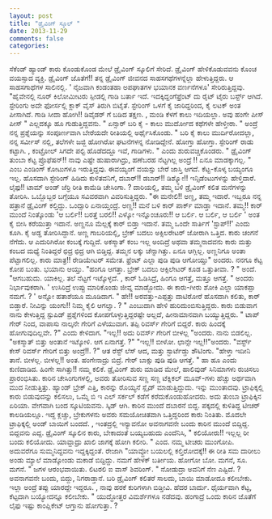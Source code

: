 ```yaml
---
layout: post
title: "ಡ್ರೈವಿಂಗ್ ಸ್ಕೂಲ್ "
date: 2013-11-29
comments: false
categories: 
---
```



  ಸೆಕೆಂಡ್ ಹ್ಯಾಂಡ್ ಕಾರು ಕೊಂಡುಕೊಂಡ ಮೇಲೆ ಡ್ರೈವಿಂಗ್ ಸ್ಕೂಲಿಗೆ ಸೇರಿದೆ.  ಡ್ರೈವಿಂಗ್ ಹೇಳಿಕೊಡುವವನು ಕೊಂಚ ವಯಸ್ಸಾದ ವ್ಯಕ್ತಿ.        ಡ್ರೈವಿಂಗ್ ಜೊತೆಗೆ!! ತನ್ನ ಡ್ರೈವಿಂಗ್ ಜೀವನದ ಸಾಹಸಗಥೆಗಳನ್ನೆಲ್ಲಾ ಹೇಳುತ್ತಿದ್ದರು.   ಆ ಸಾಹಸಗಾಥೆಗಳ ಸಾಲಿನಲ್ಲಿ.   ' ನೈಜವಾಗಿ ಕಂಡಂತಹಾ ಅಪಘಾತಗಳ ಭಯಾನಕ ವರ್ಣನೆಗಳೂ' ಸೇರಿರುತ್ತಿದ್ದವು.    "ಹೈವೇನಲ್ಲಿ ನೂರ್ ಕಿಲೋಮೀಟರು ಸ್ಪೀಡಲ್ಲಿ ಗಾಡಿ ಬರ್ತಾ ಇದೆ.       ಇದಕ್ಕಿದ್ದಂಗೆಫ್ರೆಂಟ್ ದು ರೈಟ್ ಟೈರು ಬರ್ಸ್ಟ್ ಆಗಿದೆ.   ಸ್ಟೇರಿಂಗು ಅದೇ ಫೋರ್ಸಲ್ಲಿ ಕ್ಲಾಕ್ ವೈಸ್ ತಿರುಗಿ ಬಿಟೈತೆ.   ಸ್ಟೇರಿಂಗ್ ಒಳಗೆ ಕೈ ಜಾರಿದ್ದರಿಂದ,  ಕೈ ಲಟಕ್ ಅಂತ ಪೀಸಾಗಿದೆ.   ಗಾಡಿ ಸೀದಾ ಹೋಗಿ!! ಡಿವೈಡರ್ ಗೆ ಬಡಿದ ತಕ್ಷಣ. , ಮಂಡಿ ಕೆಳಗೆ ಕಾಲು ಇದಿಯಲ್ಲಾ.  ಅವು ಹಂಗೇ ಪೀಸ್ ಪೀಸ್ "      ಎಲ್ಲದಕ್ಕೂ ಹೂ ಗುಡುತ್ತಿದ್ದವನು.    " ಏನ್ಸಾರ್ ಬರಿ ಕೈ - ಕಾಲು ಮುರ್ದೋದ ಕಥೆಗಳೇ ಹೇಳ್ತೀರಾ.  " ಅಂದ್ರೆ  ನನ್ನ ಪ್ರಶ್ನೆಯನ್ನು ಸಂಪೂರ್ಣವಾಗಿ ಬೇರೆಯದೇ ರೀತಿಯಲ್ಲಿ ಅರ್ಥೈಸಿಕೊಂಡು.    " ಬರಿ ಕೈ ಕಾಲು ಮುರ್ದಿರೋದಲ್ಲಾ,     ನನ್ನ ಸರ್ವೀಸ್ ನಲ್ಲಿ, ತಲೆಗಳೇ ಜಜ್ಜಿ ಹೋಗಿರೋ ಘಟನೆಗಳನ್ನ ನೋಡಿದ್ದೇನೆ.   ಹೋಗ್ತಾ ಹೋಗ್ತಾ.  ಸ್ಟೇರಿಂಗ್ ರಾಡು ಕಟ್ಟಾಗಿ. ,  ಕಂಟ್ರೋಲ್ ಸಿಗದೇ ಪಲ್ಟಿ ಹೊಡೆದದ್ದೂ ಇವೆ, ಗಾಡಿಗಳು. " ಎಂದು ಶುರುವಚ್ಚಿಕೊಂಡರು.    " ಡ್ರೈವಿಂಗ್ ತುಂಬಾ ಕೆಟ್ಟ ಪ್ರೊಫೆಷನ್!!  ನಾವು ಎಷ್ಟೇ ಹುಷಾರಾಗಿದ್ರು,  ಹಣೆಬರಹ ನೆಟ್ಟಗಿಲ್ಲ ಅಂದ್ರೆ !! ಏನೂ ಮಾಡಕ್ಕಾಗಲ್ಲ. " ಎಂಬ ಎಂಡಿಂಗ್ ಕೋಟುಗಳೂ ಇರುತ್ತಿದ್ದವು.  ಈವಯ್ಯಂಗೆ ವಯಸ್ಸು ಬೇರೆ ಜಾಸ್ತಿ ಆಗದೆ.  ಕೆಟ್ಟ-ಕೊಳ್ಕ ಬಯ್ಯಂಗೂ ಇಲ್ಲ.   ಹೊಸದಾಗಿ ಸ್ಟೇರಿಂಗ್ ಹಿಡಿದು ಕುಳಿತವನಿಗೆ,  ದಬಾರ್!!  ಡಬಾರ್!!  ಡಿಶ್ಕ್ಯೋ!! ಇನ್ಸಿಡೆಂಟುಗಳನ್ನು ಹೇಳ್ತಿದಾರೆ.       ಲೈಫು!! ಟಾಮ್ ಅಂಡ್ ಜೆರ್ರಿ ರೀತಿ ಕಾಮೆಡಿ ಚೇಸಿಂಗಾ. ?   ದಾರಿಯಲ್ಲಿ, ತಮ್ಮ ಬಳಿ ಡ್ರೈವಿಂಗ್ ಕಲಿತ ಮನೆಗಳನ್ನು ತೋರಿಸಿ.   ಒಬ್ಬೊಬ್ಬರ ಬಗ್ಗೆಯೂ ಸವಿವರವಾಗಿ ವಿವರಿಸುತ್ತಿದ್ದರು.   "ಈ ಮನೇಲಿ!! ಅಣ್ಣ, ತಮ್ಮ ಇದಾರೆ.  ಇಬ್ಬರೂ ನನ್ನ ಹತ್ರಾನೆ ಡ್ರೈವಿಂಗ್ ಕಲ್ತಿದ್ದು.   ಒಂದ್ಸಾರಿ ಏನಾಯ್ತಂದ್ರೆ.  ಅಣ್ಣ!! ಮನೆ ಬಳಿ ಕಾರ್ ಪಾರ್ಕ್ ಮಾಡ್ತಾ ಇದಾನೆ.       ತಮ್ಮ!! ಕಾರ್ ಮುಂದೆ ನಿಂತ್ಕೊಂಡು  'ಆ ಬರ್ಲಿ!! ಬರತ್ತೆ ಬರಲಿ!! ಎಳ್ಕೋ ಇನ್ನೊಂಚೂರು!!  ಆ ಬರ್ಲಿ.  ಆ ಬರ್ಲಿ,  ಆ ಬರ್ಲಿ ' ಅಂತ ಕೈ ಬೀಸಿ ಕರೆಯುತ್ತಾ ಇದಾನೆ.   ಅಣ್ಣನೂ ಮೆಲ್ಲಕ್ಕೆ ಕಾರ್ ಬಿಡ್ತಾ ಇದಾನೆ.  ತಮ್ಮ ಒಂದೇ ಸಾರ್ತಿಗೆ 'ಸ್ಟಾಪ್!!' ಎಂದು ಕೂಗಿ.  ಕೈ ಅಡ್ಡ ತೋರಿಸಿದ್ದಾನೆ.      ಅಣ್ಣ ಗಾಬರಿಯಲ್ಲಿ, ಬ್ರೇಕ್ ಬದಲು ಅಕ್ಸಿಲರೇಟರ್ ಜೋರಾಗಿ ಒತ್ತಿದ.   ಕಾರು ಚಂಗನೆ ನೆಗೆದು.  ಆ ಎದುರಿಗಿರೋ ಕಂಬಕ್ಕೆ ಗುದ್ದಿದೆ.   ಅಕಸ್ಮಾತ್ ಕಂಬ ಇಲ್ಲ ಅಂದಿದ್ರೆ ಅಥವಾ  ತಮ್ಮನಾದವನು ಕಾರು ಮತ್ತು ಕಂಬದ ಮಧ್ಯೆ ನಿಂತಿದ್ದರೆ ಛಿದ್ರ ಛಿದ್ರ ಆಗಿ ಬಿಡ್ತಿದ್ದ.   ತಮ್ಮನ ಲಕ್ಕು ಚೆನ್ನಾಗಿತ್ತು.  ಏನೂ ಆಗ್ಲಿಲ್ಲ.   ಅಣ್ಣನಿಗೂ ಅಂತಾ ಪೆಟ್ಟಾಗಲಿಲ್ಲ.   ಕಾರು ಮಾತ್ರ!! ರೇಡಿಯೇಟರ್ ಸಮೇತ.  ಫ್ರೆಂಟ್ ಎಲ್ಲಾ ಪುಡಿ ಪುಡಿ ಆಗೋಯ್ತು" ಅಂದರು.   ನನಗೂ ಕೆಟ್ಟ ಕೋಪ ಬಂತು.  ಭಯಾನು ಆಯ್ತು.  "ಹಂಗೂ ಆಗತ್ತಾ.  ಬ್ರೇಕ್ ಬದಲು ಆಕ್ಸಿಲೇಟರ್ ಕೂಡ ಒತ್ತುತೀವಾ. ? " ಅಂದೆ.   "ಆಗಬಹುದು.  ಯಾಕಿಲ್ಲ.  ತಲೆ ನೆಟ್ಟಗೆ ಇಟ್ಕೊಳ್ಳದೆ. , ಕಾರ್ ಓಡಿಸಿದ್ರೆ, ಹಿಂಗೂ ಆಗತ್ತೆ, ಮತ್ತೂ ಆಗತ್ತೆ. " ಅಂದರು ನಿರ್ಭಾವುಕರಾಗಿ.   ' ಉಸಿರಿದ್ರೆ ಉಪ್ಪು ಮಾರಿಕೊಂಡು ಜೀವ್ನ ಮಾಡ್ಬೋದು.  ಈ ಕಾರು-ಗೀರು ಶೋಕಿ ಎಲ್ಲಾ ಯಾಕಪ್ಪಾ ನಮಗೆ. ? ' ಅನ್ನೋ ಹತಾಶೆಯೂ ಮೂಡಿದಾಗ.   " ಹೇ!! ಅರವತ್ತು-ಎಪ್ಪತ್ತು ದಾಟಿರೋರೆ ಹೊಸದಾಗಿ ಕಲಿತು, ಕಾರ್ ಬಿಡ್ತಾರೆ.   ನೀವಿನ್ನು ಯಂಗು!! ನಿಮ್ಮ ಕೈಲಿ ಆಗಲ್ವಾ. ? " ಎಂಬುದಾಗಿ ಹೇಳಿ ಹುರಿದುಂಬಿಸುತ್ತಿದ್ದರು.    ಕಾರು ಬಿಡುವಾಗ ನಾನು ಕೇಳುತ್ತಿದ್ದ ಸ್ಟುಪಿಡ್ ಪ್ರಶ್ನೆಗಳಿಂದ ಕೋಪಗೊಳ್ಳುತ್ತಿದ್ದರಷ್ಟೇ ಅಲ್ಲದೆ,  ಹೀನಾಮಾನವಾಗಿ ಬಯ್ಯುತ್ತಿದ್ದರು.  " ಟಾಪ್ ಗೇರ್ ನಿಂದ, ವಾಪಾಸು ನಾಲ್ಕನೇ ಗೇರಿಗೆ ಎಳೆಯುವಾಗ.   ತಪ್ಪಿ ರಿವರ್ಸ್ ಗೇರಿಗೆ ಬಿದ್ದರೆ.  ಕಾರು ಹಿಂದಕ್ಕೆ ಹೋಗುವುದಿಲ್ಲವೇ. ?" ಎಂದು ಕೇಳಿದಾಗ.    "ಇಲ್ಲ!! ಅದು ರಿವರ್ಸ್ ಗೇರಿಗೆ ಬೀಳಲ್ಲ "ಅಂದರು.   ನಾನು ಬಿಡಲಿಲ್ಲ.  "ಅಕಸ್ಮಾತ್ ಬಿತ್ತು ಅಂತಾನೆ ಇಟ್ಕೋಳಿ.  ಆಗ ಏನಾಗತ್ತೆ. ?"  "ಇಲ್ಲ!! ಬೀಳೋ.  ಛಾನ್ಸೇ ಇಲ್ಲ!!"ಅಂದರು.    "ವರ್ಸ್ಟ್ ಕೇಸ್ ರಿವರ್ಸ್ ಗೇರಿಗೆ ಬಿತ್ತು ಅಂದ್ರೆ!!. ?" ಆತ ರೆಸ್ಟ್ ಲೆಸ್ ಆದ, ಮತ್ತು ಸ್ಟಾರ್ಟೆಡ್ಡು ಶೌಟಿಂಗು.    "ಹೇಳ್ತಾ ಇದೀನಿ ತಾನೆ.  ಬೀಳಲ್ಲ.  ಬೀಳಲ್ಲ!! ಅಂತ.  ಹಂಗೇನಾದ್ರು ಬಿದ್ರೆ.  ಗೇರ್ ಬಾಕ್ಸು ಪುಡಿ ಪುಡಿ ಆಗತ್ತೆ. " ಹಾ ಹೂ ಎಂದು ಕುಣಿದಾಡಿದ.  ಹಿಂಗೇ ಸಾಗಿತ್ತು!! ನಮ್ಮ ಕಲಿಕೆ.   ಡ್ರೈವಿಂಗ್ ಶುರು ಮಾಡಿದ ಮೇಲೆ, ಹಾಲಿವುಡ್ ಸಿನಿಮಾಗಳು ರುಚಿಸಲು ಪ್ರಾರಂಭಿಸಿತು.   ಕಾರಿನ ಚೇಸಿಂಗುಗಳಲ್ಲಿ, ಅವರು ತೋರಿಸುವ ಸಣ್ಣ ಸಣ್ಣ ಟೆಕ್ನಿಕಲ್ ಮೂವ್-ಗಳು  ಹೆಚ್ಚು ಅರ್ಥವಾಗಿ ಮುದ ನೀಡುತ್ತಿತ್ತು.   ಹ್ಯಾಂಡ್ ಬ್ರೇಕ್ ಎತ್ತಿ, ಕಾರನ್ನು ರೊಯ್ಯನೆ ಸ್ಲೈಡ್ ಮಾಡುತ್ತಿದ್ದುದು.  ಇನ್ನು ಮುಂತಾದವು.                ಟ್ರಾಫಿಕ್ಕಲ್ಲಿ ಕಾರು ಬಿಡುವುದನ್ನು ಕಲಿಸಲು, ಒಮ್ಮೆ ಬಿ ಇ ಎಲ್ ಸರ್ಕಲ್ ಕಡೆಗೆ ಕರೆದುಕೊಂಡುಹೋದರು.   ಅದು ತುಂಬಾ ಟ್ರಾಫಿಕ್ಕಿನ ಏರಿಯಾ.  ವೇಗವಾಗಿ ಬಂದ ಸ್ಕೂಟಿಯವನು.   ಸ್ಕಿಡ್ ಆಗಿ.  ಕಾರಿನ ಮುಂದೆ ದಬಾರನೆ ಬಿದ್ದ.   ಪಕ್ಕದಲ್ಲಿ ಕುಳಿತಿದ್ದ ಟೀಚರ್ ಕಾಲಡಿಯಲ್ಲೂ.  ಇದ್ದ ಕ್ಲಚ್ಚು, ಬ್ರೇಕುಗಳನು ಅವರು ಸಮಯೋಚಿತವಾಗಿ ಒತ್ತಿದ್ದರಿಂದ ಕಾರು ನಿಂತಿತು.  ಮೊದಲೇ ಟ್ರಾಫಿಕ್ಕಲ್ಲಿ ಅಂಡ್ ಬಾಯಿಗೆ ಬಂದದೆ. ,  ಇಂತದ್ರಲ್ಲಿ ಇನ್ಯಾವನೋ ಅವನಾಗವನೇ ಬಂದು ಕಾರಿನ ಮುಂದೆ ಬಿದ್ದಿದ್ದ.       ಬಿದ್ದವನು ಎದ್ದ.   ಡ್ರೈವಿಂಗ್ ಸ್ಕೂಲಿನ ಕಾರು, ಬೇಕಾದಂತೆ ಬಯ್ಯಬಹುದು ಎಂದೆನಿಸಿ,  " ಕಲಿಯೋರು!! ಇಲ್ಲಲ್ಲ ರೀ ಬಂದು ಕಲಿಯೋದು.  ಯಾವ್ದಾದ್ರು ಖಾಲಿ ಜಾಗಕ್ಕೆ ಹೋಗಿ ಕಲೀರಿ. " ಎಂದ.   ನಮ್ಮ ಟೀಚರು ಮುಂಗೋಪಿ.  ಅದುವರೆಗೂ ಸುಮ್ಮನಿದ್ದವನು ಇದ್ದಕ್ಕಿದ್ದಂತೆ.  ರೇಜಾಗಿ       "ಯಾವ್ದೋ ಬಯಲಲ್ಲಿ ಕಲ್ತಿರೋದಕ್ಕೆ!! ಈ ರೀತಿ ಸಮ ದಾರೀಲು ಅಂಡು ಮ್ಯಾಲೆ ಮಾಡ್ಕೋಂಡು  ಮಕಾಡೆ ಬಿದ್ದಿದ್ದು.  ನಮಗೆ ಹೇಳಕ್ ಬರ್ತೀಯ.  ಹೋಗೋ ಬೋ.  ಮಗನೆ, ಸೂ. ಮಗನೆ. "  ಜಗಳ  ಆರಂಭವಾಯಿತು.   ಲಿಟರಲಿ ಐ ವಾಸ್ ಶಿವರಿಂಗ್.        " ನೋಡುದ್ರಾ ಅವನಿಗೆ ನೆಣ ಎಷ್ಟಿದೆ. ?  ಅವನಾಗವನೇ ಬಂದು, ಬಿದ್ದು, ನಿಗರಾಡ್ತಾನೆ.  ಬರಿ ಡ್ರೈವಿಂಗ್ ಕಲಿತರೆ ಸಾಲದು, ಬಾಯಿ ಮಾಡೋದೂ ಕಲೀಬೇಕು.  ಇಲ್ಲಾ ಅಂದ್ರೆ ತಪ್ಪು ಯಾರದ್ದೇ ಇದ್ದರೂ. , ನಾವು ಹರಕೆ ಕುರಿಗಳಾಗಿ ಬಿಡ್ತೀವಿ.  ಹೆದರ ಬಾರ್ದು.  ಧೈರ್ಯವಾಗಿ ಕೆಟ್ಟ, ಕೆಟ್ಟದಾಗಿ ಬಯ್ಯೋದನ್ನೂ ಕಲೀಬೇಕು.  " ಯುದ್ಧೋತ್ತರ ವಿಮರ್ಶೆಗಳೂ ನಡೆದವು.    ಹಂಗಾದ್ರೆ ಒಂದು ಕಾರಿನ ಜೊತೆಗೆ ಲೈಫು ಇಷ್ಟು ಕಾಂಪ್ಲಿಕೇಟ್ ಆಗ್ತಾನು ಹೋಗುತ್ತಾ. ?
